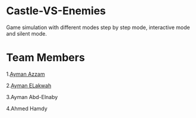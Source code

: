 # Castle-VS-Enemies

Game simulation with different modes step by step mode, interactive mode and silent mode.

# Team Members

1.[Ayman Azzam](https://github.com/AymanAzzam)

2.[Ayman ELakwah](https://github.com/aymanElakwah)

3.Ayman Abd-Elnaby

4.Ahmed Hamdy
